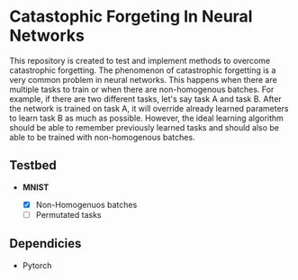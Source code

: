 # Catastophic Forgeting In Neural Networks

This repository is created to test and implement methods to overcome catastrophic forgetting. The phenomenon of catastrophic forgetting is a very common problem in neural networks. This happens when there are multiple tasks to train or when there are non-homogenous batches. For example, if there are two different tasks, let's say task A and task B. After the network is trained on task A, it will override already learned parameters to learn task B as much as possible. However, the ideal learning algorithm should be able to remember previously learned tasks and should also be able to be trained with non-homogenous batches.

## Testbed

* **MNIST**

    - [x] Non-Homogenuos batches
    - [ ] Permutated tasks

## Dependicies
- Pytorch
